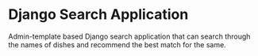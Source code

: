 # Django Search Application
 Admin-template based Django search application that can search through the names of dishes and recommend the best match for the same.
